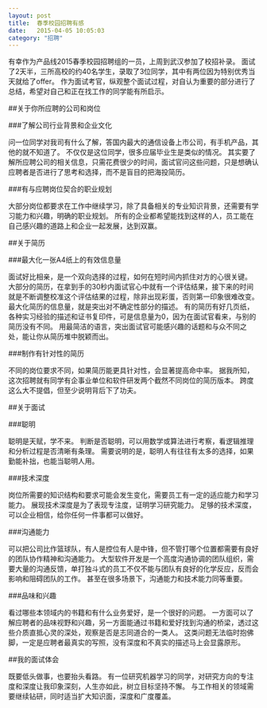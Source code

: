 ```yaml
---
layout: post
title:  春季校园招聘有感
date:   2015-04-05 10:05:03
category: "招聘"
---
```


有幸作为产品线2015春季校园招聘组的一员，上周到武汉参加了校招补录。
面试了2天半，三所高校的约40名学生，录取了3位同学，其中有两位因为特别优秀当天就给了offer。
作为面试考官，纵观整个面试过程，对自认为重要的部分进行了总结，希望对自己和正在找工作的同学能有所启示。


##关于你所应聘的公司和岗位

###了解公司行业背景和企业文化

问一位同学对我司有什么了解，答国内最大的通信设备上市公司，有手机产品，其他的就不知道了。
不仅仅是这位同学，很多应届毕业生是类似的情况。
其实要了解所应聘公司的相关信息，只需花费很少的时间，面试官问这些问题，只是想确认应聘者是否进行了思考和选择，而不是盲目的把海投简历。

###有与应聘岗位契合的职业规划

大部分岗位都要求在工作中继续学习，除了具备相关的专业知识背景，还需要有学习能力和兴趣，明确的职业规划。
所有的企业都希望能找到这样的人，员工能在自己感兴趣的道路上和企业一起发展，达到双赢。


##关于简历

###最大化一张A4纸上的有效信息量

面试好比相亲，是一个双向选择的过程，如何在短时间内抓住对方的心很关键。
大部分的简历，在拿到手的30秒内面试官心中就有一个评估结果，接下来的时间就是不断调整校准这个评估结果的过程，除非出现彩蛋，否则第一印象很难改变。
最大化简历的信息量，就是突出对不确定性部分的描述。
有的简历有好几页纸，各种实习经验的描述和证书复印件，可是信息量为0，因为在面试官看来，与别的简历没有不同。
用最简洁的语言，突出面试官可能感兴趣的话题和与众不同之处，能让你从简历堆中脱颖而出。


###制作有针对性的简历

不同的岗位要求不同，如果简历能更具针对性，会显著提高命中率。
据我所知，这次招聘就有同学有企事业单位和软件研发两个截然不同岗位的简历版本。
跨度这么大不提倡，但至少说明背后下了功夫。


##关于面试

###聪明

聪明是天赋，学不来。
判断是否聪明，可以用数学或算法进行考察，看逻辑推理和分析过程是否清晰有条理。
需要说明的是，聪明人有往往有太多的选择，如果勤能补拙，也能当聪明人用。

###技术深度

岗位所需要的知识结构和要求可能会发生变化，需要员工有一定的适应能力和学习能力。
展现技术深度是为了表现专注度，证明学习研究能力。
足够的技术深度，可以企业相信，给你任何一件事都可以做好。


###沟通能力

可以把公司比作篮球队，有人是控位有人是中锋，但不管打哪个位置都需要有良好的团队协作精神和沟通能力。
大型软件开发是一个高度沟通协调的团队组织，需要大量的沟通反馈，单打独斗式的员工不仅不能与团队有良好的化学反应，反而会影响和阻碍团队的工作。
甚至在很多场景下，沟通能力和技术能力同等重要。

###品味和兴趣

看过哪些本领域内的书籍和有什么业务爱好，是一个很好的问题。
一方面可以了解应聘者的品味视野和兴趣，另一方面能通过书籍和爱好找到沟通的桥梁，透过这些介质直抵心灵的深处，观察是否是志同道合的一类人。
这类问题无法临时抱佛脚，一定是应聘者最真实的写照，没有深度和不真实的描述马上会显露原形。


##我的面试体会

既要低头做事，也要抬头看路。
有一位研究机器学习的同学，对研究方向的专注度和深度让我印象深刻，人生亦如此，树立目标坚持不懈。
与工作相关的领域需要继续钻研，同时适当扩大知识面，深度和广度覆盖。

